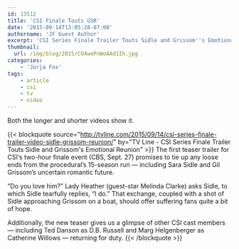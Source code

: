 ```yaml
---
id: 13512
title: 'CSI Finale Touts GSR'
date: '2015-09-14T13:05:28-07:00'
authorname: 'JF Guest Author'
excerpt: 'CSI Series Finale Trailer Touts Sidle and Grissom''s Emotional Reunion'
thumbnail:
  url: /img/blog/2015/CO4wePnWoAAd1Ih.jpg
categories:
    - 'Jorja Fox'
tags:
    - article
    - csi
    - tv
    - video
---
```


Both the longer and shorter videos show it.

{{< blockquote source="http://tvline.com/2015/09/14/csi-series-finale-trailer-video-sidle-grissom-reunion/" by="TV Line - CSI Series Finale Trailer Touts Sidle and Grissom's Emotional Reunion" >}}
The first teaser trailer for CSI‘s two-hour finale event (CBS, Sept. 27) promises to tie up any loose ends from the procedural’s 15-season run — including Sara Sidle and Gil Grissom’s uncertain romantic future.

“Do you love him?” Lady Heather (guest-star Melinda Clarke) asks Sidle, to which Sidle tearfully replies, “I do.” That exchange, coupled with a shot of Sidle approaching Grissom on a boat, should offer suffering fans quite a bit of hope.

Additionally, the new teaser gives us a glimpse of other CSI cast members — including Ted Danson as D.B. Russell and Marg Helgenberger as Catherine Willows — returning for duty.
{{< /blockquote >}}
